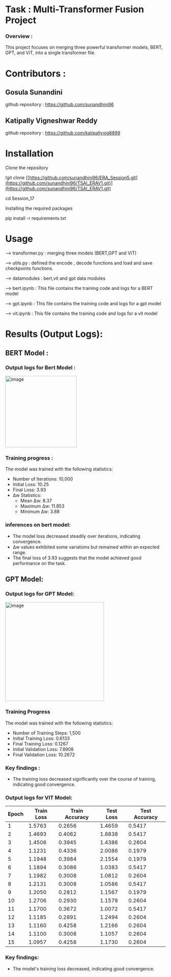
# Task : Multi-Transformer Fusion Project

### Overview : 

This project focuses on merging three powerful transformer models, BERT, GPT, and ViT, into a single transformer file.

#  Contributors :

## Gosula Sunandini 
github repository : https://github.com/sunandhini96
## Katipally Vigneshwar Reddy
github repository : https://github.com/katipallyvig8899

# Installation

Clone the repository

!git clone [[https://github.com/sunandhini96/ERA_Session5.git](https://github.com/sunandhini96/TSAI_ERAV1.git)](https://github.com/sunandhini96/TSAI_ERAV1.git)

cd Session_17

Installing the required packages

pip install -r requirements.txt

# Usage

--> transformer.py : merging three models (BERT,GPT and ViT)

--> utils.py : defined the encode , decode functions and load and save checkpoints functions.

--> datamodules : bert,vit and gpt data modules 

--> bert.ipynb : This file contains the training code and logs for a BERT model

--> gpt.ipynb : This file contains the training code and logs for a gpt model

--> vit.ipynb : This file contains the training code and logs for a vit model

# Results (Output Logs):

## BERT Model : 

### Output logs for Bert Model :

<img width="224" alt="image" src="https://github.com/sunandhini96/TSAI_ERAV1/assets/63030539/d65602e3-e135-4b66-aafe-793a2c08483c">

### Training progress :

The model was trained with the following statistics:

- Number of Iterations: 10,000
- Initial Loss: 10.25
- Final Loss: 3.93
- Δw Statistics:
  - Mean Δw: 8.37
  - Maximum Δw: 11.853
  - Minimum Δw: 3.88
 
### inferences on bert model:

- The model loss decreased steadily over iterations, indicating convergence.
- Δw values exhibited some variations but remained within an expected range.
- The final loss of 3.93 suggests that the model achieved good performance on the task.


## GPT Model:

### Output logs for GPT Model:

<img width="310" alt="image" src="https://github.com/sunandhini96/TSAI_ERAV1/assets/63030539/d626d6b2-e989-452e-9c2d-d939032baaa9">

### Training Progress

The model was trained with the following statistics:

- Number of Training Steps: 1,500
- Initial Training Loss: 0.6133
- Final Training Loss: 0.1267
- Initial Validation Loss: 7.8908
- Final Validation Loss: 10.2672
  
### Key findings :

 - The training loss decreased significantly over the course of training, indicating good convergence.

### Output logs for VIT Model:

| Epoch | Train Loss | Train Accuracy | Test Loss | Test Accuracy |
|-------|------------|----------------|-----------|---------------|
| 1     | 1.5763     | 0.2656         | 1.4659    | 0.5417        |
| 2     | 1.4693     | 0.4062         | 1.8838    | 0.5417        |
| 3     | 1.4506     | 0.3945         | 1.4386    | 0.2604        |
| 4     | 1.1231     | 0.4336         | 2.0086    | 0.1979        |
| 5     | 1.1948     | 0.3984         | 2.1554    | 0.1979        |
| 6     | 1.1894     | 0.3086         | 1.0383    | 0.5417        |
| 7     | 1.1982     | 0.3008         | 1.0812    | 0.2604        |
| 8     | 1.2131     | 0.3008         | 1.0586    | 0.5417        |
| 9     | 1.2050     | 0.2812         | 1.1567    | 0.1979        |
| 10    | 1.2706     | 0.2930         | 1.1578    | 0.2604        |
| 11    | 1.1700     | 0.3672         | 1.0072    | 0.5417        |
| 12    | 1.1185     | 0.2891         | 1.2494    | 0.2604        |
| 13    | 1.1160     | 0.4258         | 1.2166    | 0.2604        |
| 14    | 1.1100     | 0.3008         | 1.1057    | 0.2604        |
| 15    | 1.0957     | 0.4258         | 1.1730    | 0.2604        |


### Key findings:

- The model's training loss decreased, indicating good convergence.












